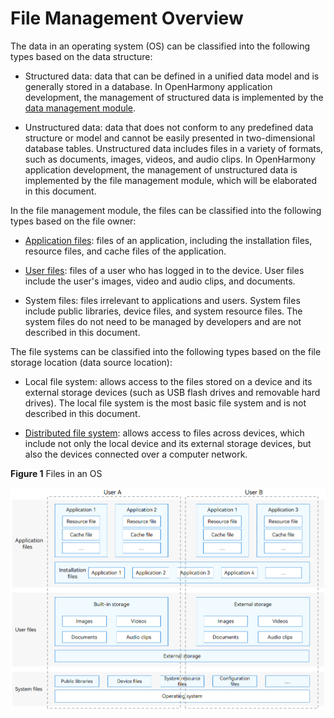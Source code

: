 # File Management Overview

The data in an operating system (OS) can be classified into the following types based on the data structure:

- Structured data: data that can be defined in a unified data model and is generally stored in a database. In OpenHarmony application development, the management of structured data is implemented by the [data management module](../database/data-mgmt-overview.md).

- Unstructured data: data that does not conform to any predefined data structure or model and cannot be easily presented in two-dimensional database tables. Unstructured data includes files in a variety of formats, such as documents, images, videos, and audio clips. In OpenHarmony application development, the management of unstructured data is implemented by the file management module, which will be elaborated in this document.

In the file management module, the files can be classified into the following types based on the file owner:

- [Application files](app-file-overview.md): files of an application, including the installation files, resource files, and cache files of the application.

- [User files](user-file-overview.md): files of a user who has logged in to the device. User files include the user's images, video and audio clips, and documents.

- System files: files irrelevant to applications and users. System files include public libraries, device files, and system resource files. The system files do not need to be managed by developers and are not described in this document.

The file systems can be classified into the following types based on the file storage location (data source location):

- Local file system: allows access to the files stored on a device and its external storage devices (such as USB flash drives and removable hard drives). The local file system is the most basic file system and is not described in this document.

- [Distributed file system](distributed-fs-overview.md): allows access to files across devices, which include not only the local device and its external storage devices, but also the devices connected over a computer network.

**Figure 1** Files in an OS

![File classification model](figures/file-classification-model.png)
